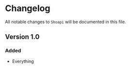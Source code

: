 # Changelog

All notable changes to `Shoapi` will be documented in this file.

## Version 1.0

### Added
- Everything
